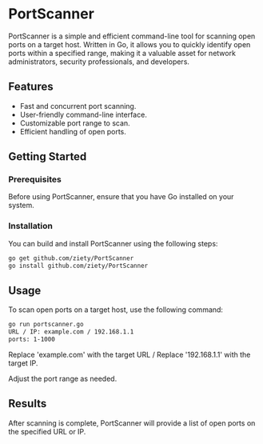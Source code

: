 # PortScanner

PortScanner is a simple and efficient command-line tool for scanning open ports on a target host. Written in Go, it allows you to quickly identify open ports within a specified range, making it a valuable asset for network administrators, security professionals, and developers.

## Features

- Fast and concurrent port scanning.
- User-friendly command-line interface.
- Customizable port range to scan.
- Efficient handling of open ports.

## Getting Started

### Prerequisites

Before using PortScanner, ensure that you have Go installed on your system.

### Installation

You can build and install PortScanner using the following steps:

```bash
go get github.com/ziety/PortScanner
go install github.com/ziety/PortScanner
```

## Usage
To scan open ports on a target host, use the following command:

```bash
go run portscanner.go
URL / IP: example.com / 192.168.1.1
ports: 1-1000
```

Replace 'example.com' with the target URL / Replace '192.168.1.1' with the target IP.


Adjust the port range as needed.


## Results
After scanning is complete, PortScanner will provide a list of open ports on the specified URL or IP.
